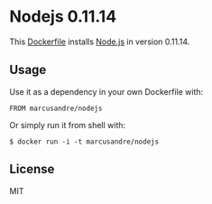 
# Nodejs 0.11.14

  This [Dockerfile](http://docker.io/) installs [Node.js](http://nodejs.org/) in version 0.11.14.

## Usage

  Use it as a dependency in your own Dockerfile with:

    FROM marcusandre/nodejs

  Or simply run it from shell with:

    $ docker run -i -t marcusandre/nodejs

## License

  MIT
